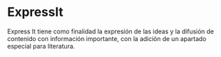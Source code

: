 # ExpressIt
Express It tiene como finalidad la expresión de las ideas y la difusión de contenido con información importante, con la adición de un apartado especial para literatura.
